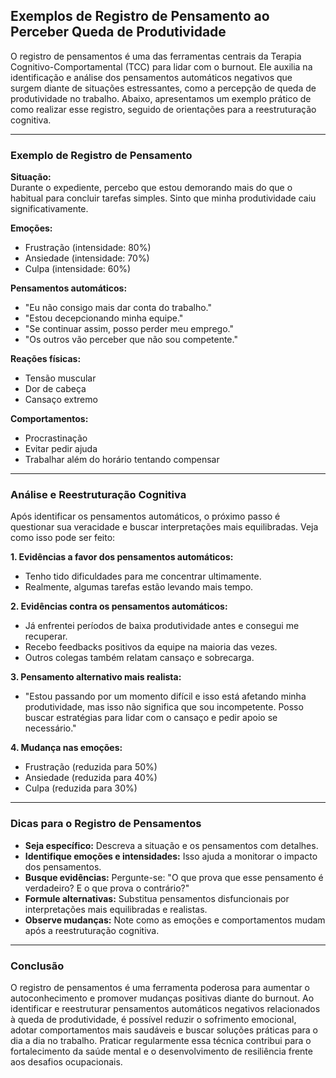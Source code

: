 
## Exemplos de Registro de Pensamento ao Perceber Queda de Produtividade

O registro de pensamentos é uma das ferramentas centrais da Terapia Cognitivo-Comportamental (TCC) para lidar com o burnout. Ele auxilia na identificação e análise dos pensamentos automáticos negativos que surgem diante de situações estressantes, como a percepção de queda de produtividade no trabalho. Abaixo, apresentamos um exemplo prático de como realizar esse registro, seguido de orientações para a reestruturação cognitiva.

---

### Exemplo de Registro de Pensamento

**Situação:**  
Durante o expediente, percebo que estou demorando mais do que o habitual para concluir tarefas simples. Sinto que minha produtividade caiu significativamente.

**Emoções:**  
- Frustração (intensidade: 80%)
- Ansiedade (intensidade: 70%)
- Culpa (intensidade: 60%)

**Pensamentos automáticos:**  
- "Eu não consigo mais dar conta do trabalho."
- "Estou decepcionando minha equipe."
- "Se continuar assim, posso perder meu emprego."
- "Os outros vão perceber que não sou competente."

**Reações físicas:**  
- Tensão muscular
- Dor de cabeça
- Cansaço extremo

**Comportamentos:**  
- Procrastinação
- Evitar pedir ajuda
- Trabalhar além do horário tentando compensar

---

### Análise e Reestruturação Cognitiva

Após identificar os pensamentos automáticos, o próximo passo é questionar sua veracidade e buscar interpretações mais equilibradas. Veja como isso pode ser feito:

**1. Evidências a favor dos pensamentos automáticos:**  
- Tenho tido dificuldades para me concentrar ultimamente.
- Realmente, algumas tarefas estão levando mais tempo.

**2. Evidências contra os pensamentos automáticos:**  
- Já enfrentei períodos de baixa produtividade antes e consegui me recuperar.
- Recebo feedbacks positivos da equipe na maioria das vezes.
- Outros colegas também relatam cansaço e sobrecarga.

**3. Pensamento alternativo mais realista:**  
- "Estou passando por um momento difícil e isso está afetando minha produtividade, mas isso não significa que sou incompetente. Posso buscar estratégias para lidar com o cansaço e pedir apoio se necessário."

**4. Mudança nas emoções:**  
- Frustração (reduzida para 50%)
- Ansiedade (reduzida para 40%)
- Culpa (reduzida para 30%)

---

### Dicas para o Registro de Pensamentos

- **Seja específico:** Descreva a situação e os pensamentos com detalhes.
- **Identifique emoções e intensidades:** Isso ajuda a monitorar o impacto dos pensamentos.
- **Busque evidências:** Pergunte-se: "O que prova que esse pensamento é verdadeiro? E o que prova o contrário?"
- **Formule alternativas:** Substitua pensamentos disfuncionais por interpretações mais equilibradas e realistas.
- **Observe mudanças:** Note como as emoções e comportamentos mudam após a reestruturação cognitiva.

---

### Conclusão

O registro de pensamentos é uma ferramenta poderosa para aumentar o autoconhecimento e promover mudanças positivas diante do burnout. Ao identificar e reestruturar pensamentos automáticos negativos relacionados à queda de produtividade, é possível reduzir o sofrimento emocional, adotar comportamentos mais saudáveis e buscar soluções práticas para o dia a dia no trabalho. Praticar regularmente essa técnica contribui para o fortalecimento da saúde mental e o desenvolvimento de resiliência frente aos desafios ocupacionais.
```
